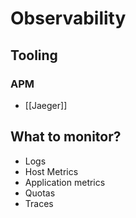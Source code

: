 # Observability

## Tooling
### APM
- [[Jaeger]]


## What to monitor?
- Logs
- Host Metrics
- Application metrics
- Quotas
- Traces